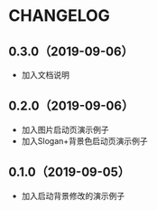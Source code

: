 # CHANGELOG

## 0.3.0（2019-09-06）

- 加入文档说明

## 0.2.0（2019-09-06）

- 加入图片启动页演示例子
- 加入Slogan+背景色启动页演示例子

## 0.1.0（2019-09-05）

- 加入启动背景修改的演示例子
